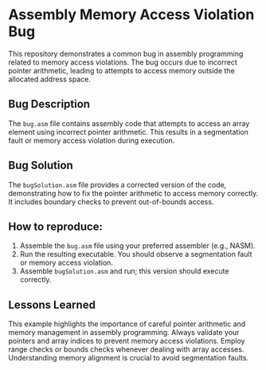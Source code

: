 # Assembly Memory Access Violation Bug

This repository demonstrates a common bug in assembly programming related to memory access violations.  The bug occurs due to incorrect pointer arithmetic, leading to attempts to access memory outside the allocated address space.

## Bug Description
The `bug.asm` file contains assembly code that attempts to access an array element using incorrect pointer arithmetic. This results in a segmentation fault or memory access violation during execution.

## Bug Solution
The `bugSolution.asm` file provides a corrected version of the code, demonstrating how to fix the pointer arithmetic to access memory correctly.  It includes boundary checks to prevent out-of-bounds access.

## How to reproduce:
1. Assemble the `bug.asm` file using your preferred assembler (e.g., NASM).
2. Run the resulting executable. You should observe a segmentation fault or memory access violation.
3. Assemble `bugSolution.asm` and run; this version should execute correctly.

## Lessons Learned
This example highlights the importance of careful pointer arithmetic and memory management in assembly programming.  Always validate your pointers and array indices to prevent memory access violations. Employ range checks or bounds checks whenever dealing with array accesses.  Understanding memory alignment is crucial to avoid segmentation faults. 